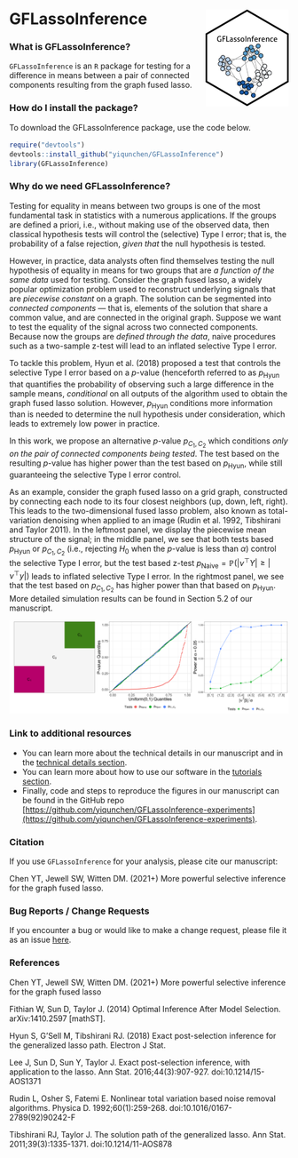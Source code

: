 # GFLassoInference <img src="man/figures/PGInference_sticker.png" align="right" width="150px"/>

### What is GFLassoInference?

`GFLassoInference` is an `R` package for testing for a difference in means between a pair of connected components resulting from the graph fused lasso.

### How do I install the package?

To download the GFLassoInference package, use the code below.
```r
require("devtools")
devtools::install_github("yiqunchen/GFLassoInference")
library(GFLassoInference)
```

### Why do we need GFLassoInference?
Testing for equality in means between two groups is one of the most fundamental task in statistics with a numerous applications. If the groups are defined a priori, i.e., without making use of the observed data, then classical hypothesis tests will control the (selective) Type I error; that is, the probability of a false rejection, *given that* the null hypothesis is tested.

However, in practice, data analysts often find themselves testing the null hypothesis of equality in means for two groups that are *a function of the same data* used for testing. Consider the graph fused lasso, a widely popular optimization problem used to reconstruct underlying signals that are *piecewise constant* on a graph. The solution can be segmented into *connected components* &mdash; that is, elements of the solution that share a common value, and are connected in the original graph. Suppose we want to test the equality of the signal across two connected components. Because now the groups are *defined through the data*, naive procedures such as a two-sample z-test will lead to an inflated selective Type I error.

To tackle this problem, Hyun et al. (2018) proposed a test that controls the selective Type I error based on a $p$-value (henceforth referred to as $p_{\text{Hyun}}$ that quantifies the probability of observing such a large difference in the sample means, *conditional* on all outputs of the algorithm used to obtain the graph fused lasso solution. However, $p_{\text{Hyun}}$ conditions more information than is needed to determine the null hypothesis under consideration, which leads to extremely low power in practice. 

In this work, we propose an alternative $p$-value $p_{C_1,C_2}$ which conditions *only on the pair of connected components being tested*. The test based on the resulting $p$-value has higher power than the test based on $p_{\text{Hyun}}$, while still guaranteeing the selective Type I error control. 

As an example, consider the graph fused lasso on a grid graph, constructed by connecting each node to its four closest neighbors (up, down, left, right). This leads to the two-dimensional fused lasso problem, also known as  total-variation denoising when applied to an image (Rudin et al. 1992, Tibshirani and Taylor 2011). In the leftmost panel, we display the piecewise mean structure of the signal; in the middle panel, we see that both tests based $p_{\text{Hyun}}$ or $p_{C_1,C_2}$ (i.e., rejecting $H_0$ when the $p$-value is less than $\alpha$) control the selective Type I error, but the test based z-test $p_{\text{Naive}} = \mathbb{P}(|\nu^\top Y|\geq |\nu^\top y|)$ leads to inflated selective Type I error. In the rightmost panel, we see that the test based on $p_{C_1,C_2}$ has higher power than that based on $p_{\text{Hyun}}$. More detailed simulation results can be found in Section 5.2 of our manuscript. 

![](./man/figures/combined_two_d.png)
<!-- [Figure 1: (a): The piecewise mean structure of $\beta$ according to a two-dimensional grid graph. (b): Under the null hypothesis, both $p_{\text{Hyun}}$ and $p_{C_1,C_2}$ control the selective Type I error, but the z-test $p_{\text{Naive}} = \mathbb{P}(|\nu^\top Y|\geq |\nu^\top y|)$ leads to inflated selective Type I error. (c): For a given value of the effect size ($|\nu^\top\beta|/\sigma$), $p_{C_1,C_2}$ has higher power than $p_{\text{Hyun}}$. Power for both increases as a function of the effect size.] -->

### Link to additional resources
* You can learn more about the technical details in our manuscript and in the [technical details section](https://yiqunchen.github.io/GFLassoInference/articles/technical_details.html).
* You can learn more about how to use our software in the  [tutorials section](https://yiqunchen.github.io/GFLassoInference/articles/Tutorials.html).
* Finally, code and steps to reproduce the figures in our manuscript can be found in the GitHub repo [https://github.com/yiqunchen/GFLassoInference-experiments](https://github.com/yiqunchen/GFLassoInference-experiments).

### Citation

If you use `GFLassoInference` for your analysis, please cite our manuscript:

Chen YT, Jewell SW, Witten DM. (2021+) More powerful selective inference for the graph fused lasso.

### Bug Reports / Change Requests

If you encounter a bug or would like to make a change request, please file it as an issue [here](https://github.com/yiqunchen/GFLassoInference/issues).

### References

Chen YT, Jewell SW, Witten DM. (2021+) More powerful selective inference for the graph fused lasso

Fithian W, Sun D, Taylor J. (2014) Optimal Inference After Model Selection. arXiv:1410.2597 [mathST]. 

Hyun S, G’Sell M, Tibshirani RJ. (2018) Exact post-selection inference for the generalized lasso path. Electron J Stat.

Lee J, Sun D, Sun Y, Taylor J. Exact post-selection inference, with application to the lasso. Ann Stat. 2016;44(3):907-927. doi:10.1214/15-AOS1371

Rudin L, Osher S, Fatemi E. Nonlinear total variation based noise removal algorithms. Physica D. 1992;60(1):259-268. doi:10.1016/0167-2789(92)90242-F

Tibshirani RJ, Taylor J. The solution path of the generalized lasso. Ann Stat. 2011;39(3):1335-1371. doi:10.1214/11-AOS878


